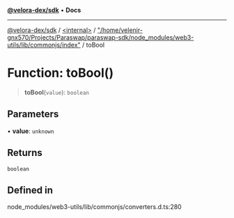 [**@velora-dex/sdk**](../../../../README.md) • **Docs**

***

[@velora-dex/sdk](../../../../globals.md) / [\<internal\>](../../../README.md) / ["/home/velenir-gnx570/Projects/Paraswap/paraswap-sdk/node\_modules/web3-utils/lib/commonjs/index"](../README.md) / toBool

# Function: toBool()

> **toBool**(`value`): `boolean`

## Parameters

• **value**: `unknown`

## Returns

`boolean`

## Defined in

node\_modules/web3-utils/lib/commonjs/converters.d.ts:280
